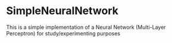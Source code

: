 # SimpleNeuralNetwork

This is a simple implementation of a Neural Network (Multi-Layer Perceptron) for study/experimenting purposes
